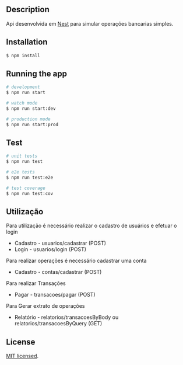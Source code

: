 ## Description

Api desenvolvida em [Nest](https://github.com/nestjs/nest) para simular operações bancarias simples.

## Installation

```bash
$ npm install
```

## Running the app

```bash
# development
$ npm run start

# watch mode
$ npm run start:dev

# production mode
$ npm run start:prod
```

## Test

```bash
# unit tests
$ npm run test

# e2e tests
$ npm run test:e2e

# test coverage
$ npm run test:cov
```

## Utilização

Para utilização é necessário realizar o cadastro de usuários e efetuar o login
- Cadastro - usuarios/cadastrar (POST)
- Login - usuarios/login (POST)

Para realizar operações é necessário cadastrar uma conta
- Cadastro - contas/cadastrar (POST)

Para realizar Transações
- Pagar - transacoes/pagar (POST)

Para Gerar extrato de operações
- Relatório - relatorios/transacoesByBody ou relatorios/transacoesByQuery (GET)

## License

[MIT licensed](LICENSE).
